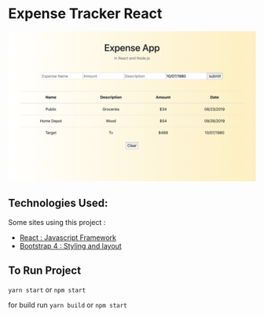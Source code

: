 # Expense Tracker React

![Todo in React](/screenshot.png)

## Technologies Used: 

Some sites using this project :

* [React : Javascript Framework](https://reactjs.org/)
* [Bootstrap 4 : Styling and layout](https://getbootstrap.com/)

## To Run Project

`yarn start` or `npm start`

for build run `yarn build` or `npm start`